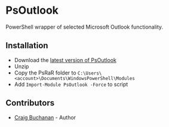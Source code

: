 # PsOutlook

PowerShell wrapper of selected Microsoft Outlook functionality.

## Installation

* Download the [latest version of PsOutlook](https://github.com/craibuc/PsOutlook/releases)
* Unzip
* Copy the PsRaR folder to `C:\Users\<account>\Documents\WindowsPowerShell\Modules`
* Add `Import-Module PsOutlook -Force` to script

## Contributors

* [Craig Buchanan](https://github.com/craibuc) - Author
